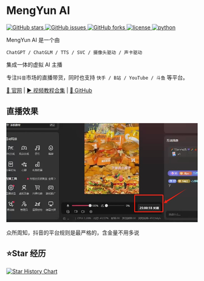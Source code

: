 # MengYun AI

<a href="//github.com/meng-yun-ai/meng-yun-ai/stargazers">
    <img alt="GitHub stars" src="https://img.shields.io/github/stars/meng-yun-ai/meng-yun-ai?color=%09%2300BFFF&style=flat-square">
</a>
<a href="//github.com/meng-yun-ai/meng-yun-ai/issues">
    <img alt="GitHub issues" src="https://img.shields.io/github/issues/meng-yun-ai/meng-yun-ai?color=Emerald%20green&style=flat-square">
</a>
<a href="//github.com/meng-yun-ai/meng-yun-ai/network">
    <img alt="GitHub forks" src="https://img.shields.io/github/forks/meng-yun-ai/meng-yun-ai?color=%2300BFFF&style=flat-square">
</a>
<a href="/LICENSE">
    <img src="https://img.shields.io/github/license/meng-yun-ai/meng-yun-ai.svg" alt="license">
</a>
<a href="//www.python.org">
    <img src="https://img.shields.io/badge/python-3.10+-blue.svg" alt="python">
</a>

MengYun AI 是一个由

`ChatGPT / ChatGLM / TTS / SVC / 摄像头驱动 / 声卡驱动 `

集成一体的虚拟 AI 主播

专注`抖音`市场的直播带货，同时也支持 `快手 / B站 / YouTube / 斗鱼` 等平台。

<a href="https://www.chat-chat.top/meng-yun/">📄 官网</span></a>
<span> | </span>
<a href="https://space.bilibili.com/86928061" target="_blank">▶︎ 视频教程合集</span></a>
<span> | </span>
<a href="//github.com/meng-yun-ai/meng-yun-ai" target="_blank">🍉 GitHub</span></a>

## 直播效果

![image](./imgs/xiaoguo.JPG)

众所周知，抖音的平台规则是最严格的，含金量不用多说

## ⭐️Star 经历

[![Star History Chart](https://api.star-history.com/svg?repos=meng-yun-ai/meng-yun-ai&type=Date)](https://star-history.com/#meng-yun-ai/meng-yun-ai&Date)
